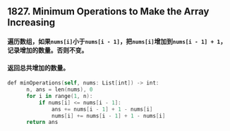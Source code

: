 ## 1827. Minimum Operations to Make the Array Increasing
#### 遍历数组，如果```nums[i]```小于```nums[i - 1]```，把```nums[i]```增加到```nums[i - 1] + 1```，记录增加的数量。否则不变。
#### 返回总共增加的数量。

```swift
def minOperations(self, nums: List[int]) -> int:
      n, ans = len(nums), 0
      for i in range(1, n):
          if nums[i] <= nums[i - 1]:
              ans += nums[i - 1] + 1 - nums[i]
              nums[i] += nums[i - 1] + 1 - nums[i]
      return ans
```
